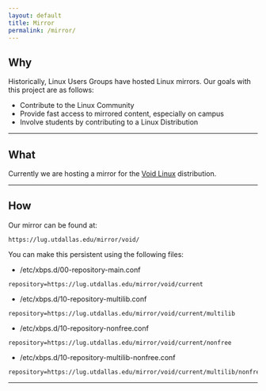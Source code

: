 ```yaml
---
layout: default
title: Mirror
permalink: /mirror/
---
```


## Why

Historically, Linux Users Groups have hosted Linux mirrors.  Our goals with this project are as follows:

* Contribute to the Linux Community
* Provide fast access to mirrored content, especially on campus
* Involve students by contributing to a Linux Distribution

---

## What

Currently we are hosting a mirror for the [Void Linux](http://voidlinux.eu) distribution.

---

## How

Our mirror can be found at:

~~~
https://lug.utdallas.edu/mirror/void/
~~~

You can make this persistent using the following files:

* /etc/xbps.d/00-repository-main.conf

~~~
repository=https://lug.utdallas.edu/mirror/void/current
~~~

* /etc/xbps.d/10-repository-multilib.conf

~~~
repository=https://lug.utdallas.edu/mirror/void/current/multilib
~~~

* /etc/xbps.d/10-repository-nonfree.conf

~~~
repository=https://lug.utdallas.edu/mirror/void/current/nonfree
~~~

* /etc/xbps.d/10-repository-multilib-nonfree.conf

~~~
repository=https://lug.utdallas.edu/mirror/void/current/multilib/nonfree
~~~

---
